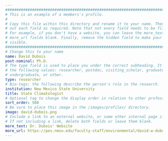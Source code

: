 ```yaml
---
################################################################################
# This is an example of a members's profile.                                   #
#                                                                              #
# Copy this file within this directory and rename it to your name. Then fill   #
# out each field as required. Note that not every field needs to be filled out.#
# For example, if you don't have a website, you can leave the more_text and    #
# more_url fields blank. Finally, remove the hidden field to make your profile #
# visible.                                                                     #
################################################################################
# Change this to your name
name: David Dubois
post-nominal: Ph.D.
# The type field is used to place you under the correct subheading. It may be of
# the following values: researcher, postdoc, visiting_scholar, graduate,
# undergraduate, or other.
type: researcher
# Bio-tags: the following describe the person's role in the research.
institution: New Mexico State University
title: State Climatologist
# Optional tag to change the display order in relation to other professors
sort_order: 508
# Be sure to place this image in the /images/profiles/ directory.
image: david-dubois.png
# Include a link to an external website, or some other internal page if desired.
# If not including a link, delete both fields or leave them blank.
more_text: Dr. Dubois' Website
more_url: https://pes.nmsu.edu/faculty-staff/environmental/david-w-dubois.html
---
```


